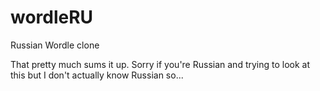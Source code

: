 # wordleRU
Russian Wordle clone

That pretty much sums it up. Sorry if you're Russian and trying to look at this but I don't actually know Russian so...
